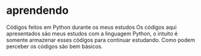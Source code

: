 # aprendendo
Códigos feitos em Python durante os meus estudos
Os códigos aqui apresentados são meus estudos com a linguagem Python, o intuito é somente armazenar esses códigos para continuar estudando.
Como podem perceber os códigos são bem básicos.
